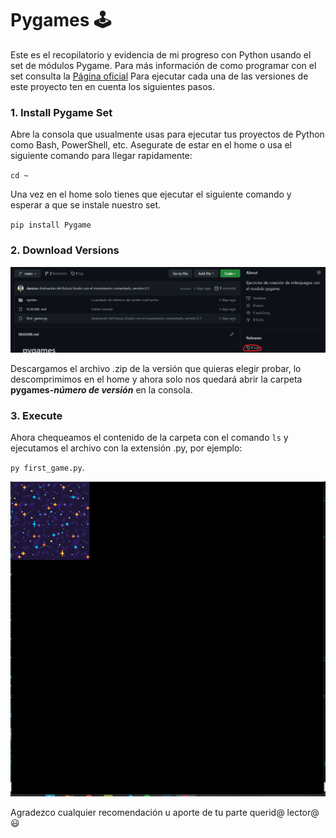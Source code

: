 # Pygames 🕹
Este es el recopilatorio y evidencia de mi progreso con Python usando el set de módulos Pygame.
Para más información de como programar con el set consulta la [Página oficial](https://www.pygame.org/ "Página oficial")
Para ejecutar cada una de las versiones de este proyecto ten en cuenta los siguientes pasos.
### 1. Install Pygame Set
Abre la consola que usualmente usas para ejecutar tus proyectos de Python como Bash, PowerShell, etc.
Asegurate de estar en el home o usa el siguiente comando para llegar rapidamente:

`cd ~`

Una vez en el home solo tienes que ejecutar el siguiente comando y esperar a que se instale nuestro set.

`pip install Pygame`
### 2. Download Versions
[![Downlowad](https://github.com/darsiov/pygames/blob/main/capturas/Descargar.png "Downlowad")](https://github.com/darsiov/pygames/blob/main/capturas/Descargar.png "Downlowad")

Descargamos el archivo .zip de la versión que quieras elegir probar, lo descomprimimos en el home y ahora solo nos quedará abrir la carpeta **pygames-*número de versión*** en la consola.
### 3. Execute
Ahora chequeamos el contenido de la carpeta con el comando `ls` y ejecutamos el archivo con la extensión .py, por ejemplo:

`py first_game.py`.

[![v0.1](https://github.com/darsiov/pygames/blob/main/capturas/v0.1.gif "v0.1")](https://github.com/darsiov/pygames/blob/main/capturas/v0.1.gif "v0.1")

Agradezco cualquier recomendación u aporte de tu parte querid@ lector@ 😃